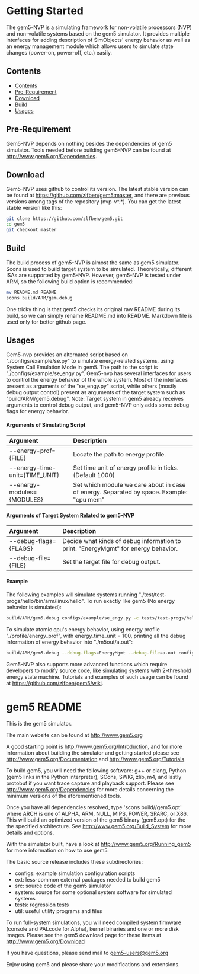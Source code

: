 Getting Started
===
The gem5-NVP is a simulating framework for non-volatile processors (NVP) and non-volatile systems based on the gem5 simulator. It provides multiple interfaces for adding description of SimObjects' energy behavior as well as an energy management module which allows users to simulate state changes (power-on, power-off, etc.) easily.

## <span id="contents">Contents</span>
* [Contents](#contents)
* [Pre-Requirement](#prereq)
* [Download](#download)
* [Build](#build)
* [Usages](#usages)

## <span id="prereq">Pre-Requirement</span>
Gem5-NVP depends on nothing besides the dependencies of gem5 simulator. Tools needed before building gem5-NVP can be found at http://www.gem5.org/Dependencies.

## <span id="download">Download</span>
Gem5-NVP uses github to control its version. The latest stable version can be found at https://github.com/zlfben/gem5:master, and there are previous versions among tags of the repository (nvp-v*.*). You can get the latest stable version like this:
```Bash
git clone https://github.com/zlfben/gem5.git
cd gem5
git checkout master
```

## <span id="build">Build</span>
The build process of gem5-NVP is almost the same as gem5 simulator. Scons is used to build target system to be simulated. Theoretically, different ISAs are supported by gem5-NVP. However, gem5-NVP is tested under ARM, so the following build option is recommended:
```Bash
mv README.md README
scons build/ARM/gem.debug
```
One tricky thing is that gem5 checks its original raw README during its build, so we can simply rename README.md into README. Markdown file is used only for better github page.

## <span id="usages">Usages</span>
Gem5-nvp provides an alternated script based on "./configs/example/se.py" to simulate energy-related systems, using System Call Emulation Mode in gem5. The path to the script is "./configs/example/se_engy.py". Gem5-nvp has several interfaces for users to control the energy behavior of the whole system. Most of the interfaces present as arguments of the "se_engy.py" script, while others (mostly debug output control) present as arguments of the target system such as "build/ARM/gem5.debug". Note: Target system in gem5 already receives arguments to control debug output, and gem5-NVP only adds some debug flags for energy behavior.
#### Arguments of Simulating Script
|Argument |Description |
|:-----------------------------|:---------------------------------------------------------------------------------------|
|--energy-prof={FILE} |Locate the path to energy profile. |
|--energy-time-unit={TIME_UNIT}|Set time unit of energy profile in ticks. (Default 1000) |
|--energy-modules={MODULES} |Set which module we care about in case of energy. Separated by space. Example: "cpu mem"|
#### Arguments of Target System Related to gem5-NVP
|Argument |Description |
|:--------------------|:---------------------------------------------------------------------------------|
|--debug-flags={FLAGS}|Decide what kinds of debug information to print. "EnergyMgmt" for energy behavior.|
|--debug-file={FILE} |Set the target file for debug output. |
#### Example
The following examples will simulate systems running "./test/test-progs/hello/bin/arm/linux/hello".
To run exactly like gem5 (No energy behavior is simulated):
```Bash
build/ARM/gem5.debug configs/example/se_engy.py -c tests/test-progs/hello/bin/arm/linux/hello
```
To simulate atomic cpu's energy behavior, using energy profile "./profile/energy_prof", with energy_time_unit = 100, printing all the debug information of energy behavior into "./m5out/a.out":
```Bash
build/ARM/gem5.debug --debug-flags=EnergyMgmt --debug-file=a.out configs/example/se_engy.py -c tests/test-progs/hello/bin/arm/linux/hello --energy-profile=./profile/energy_prof --energy-time-unit=100 --energy-modules='cpu'
```

Gem5-NVP also supports more advanced functions which require developers to modify source code, like simulating systems with 2-threshold energy state machine. Tutorials and examples of such usage can be found at https://github.com/zlfben/gem5/wiki.

gem5 README
===
This is the gem5 simulator.

The main website can be found at http://www.gem5.org

A good starting point is http://www.gem5.org/Introduction, and for
more information about building the simulator and getting started
please see http://www.gem5.org/Documentation and
http://www.gem5.org/Tutorials.

To build gem5, you will need the following software: g++ or clang,
Python (gem5 links in the Python interpreter), SCons, SWIG, zlib, m4,
and lastly protobuf if you want trace capture and playback
support. Please see http://www.gem5.org/Dependencies for more details
concerning the minimum versions of the aforementioned tools.

Once you have all dependencies resolved, type 'scons
build/<ARCH>/gem5.opt' where ARCH is one of ALPHA, ARM, NULL, MIPS,
POWER, SPARC, or X86. This will build an optimized version of the gem5
binary (gem5.opt) for the the specified architecture. See
http://www.gem5.org/Build_System for more details and options.

With the simulator built, have a look at
http://www.gem5.org/Running_gem5 for more information on how to use
gem5.

The basic source release includes these subdirectories:
  - configs: example simulation configuration scripts
  - ext: less-common external packages needed to build gem5
  - src: source code of the gem5 simulator
  - system: source for some optional system software for simulated systems
  - tests: regression tests
  - util: useful utility programs and files

To run full-system simulations, you will need compiled system firmware
(console and PALcode for Alpha), kernel binaries and one or more disk
images. Please see the gem5 download page for these items at
http://www.gem5.org/Download

If you have questions, please send mail to gem5-users@gem5.org

Enjoy using gem5 and please share your modifications and extensions.
